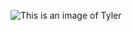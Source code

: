 ![This is an image of Tyler](https://encrypted-tbn0.gstatic.com/images?q=tbn:ANd9GcRtqqUnOYoUFW7bN8t2-k4I4rTZXEEMVodMxWp5EWIsCmDoqQcxnkdWuvrXWXyf-a03dZtmAD9_uxcTqL5A1o7qNBWpFsrH8kU&usqp=CAU&ec=45730949)
